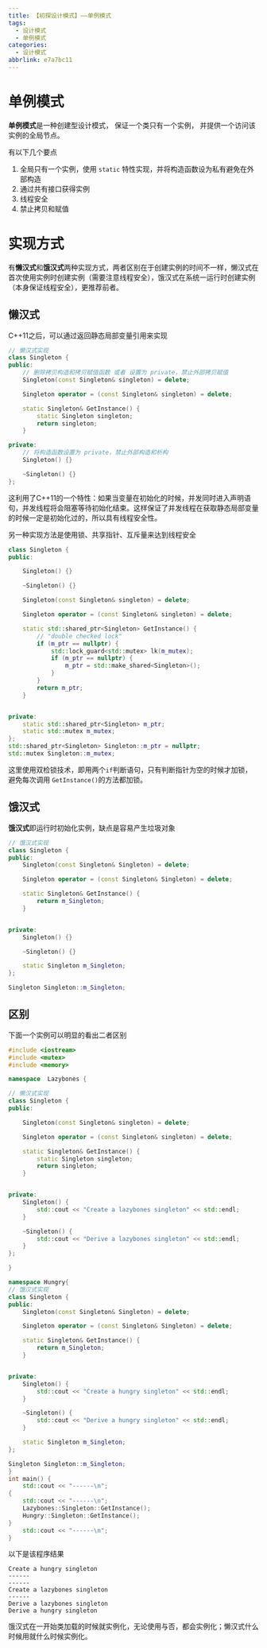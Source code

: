 ```yaml
---
title: 【初探设计模式】——单例模式
tags:
  - 设计模式
  - 单例模式
categories:
  - 设计模式
abbrlink: e7a7bc11
---
```


# 单例模式

**单例模式**是一种创建型设计模式， 保证一个类只有一个实例， 并提供一个访问该实例的全局节点。

有以下几个要点

1. 全局只有一个实例，使用 `static` 特性实现，并将构造函数设为私有避免在外部构造
2. 通过共有接口获得实例
3. 线程安全
4. 禁止拷贝和赋值

# 实现方式

有**懒汉式**和**饿汉式**两种实现方式，两者区别在于创建实例的时间不一样，懒汉式在首次使用实例时创建实例（需要注意线程安全），饿汉式在系统一运行时创建实例（本身保证线程安全），更推荐前者。

## 懒汉式

C++11之后，可以通过返回静态局部变量引用来实现

``` cpp
// 懒汉式实现
class Singleton {
public:
    // 删除拷贝构造和拷贝赋值函数 或者 设置为 private，禁止外部拷贝赋值
    Singleton(const Singleton& singleton) = delete;

    Singleton operator = (const Singleton& singleton) = delete;

    static Singleton& GetInstance() {
        static Singleton singleton;
        return singleton;
    }

private:
    // 将构造函数设置为 private，禁止外部构造和析构
    Singleton() {}

    ~Singleton() {}
};
```

这利用了C++11的一个特性：如果当变量在初始化的时候，并发同时进入声明语句，并发线程将会阻塞等待初始化结束。这样保证了并发线程在获取静态局部变量的时候一定是初始化过的，所以具有线程安全性。

另一种实现方法是使用锁、共享指针、互斥量来达到线程安全

``` cpp
class Singleton {
public:

    Singleton() {}

    ~Singleton() {}

    Singleton(const Singleton& singleton) = delete;

    Singleton operator = (const Singleton& singleton) = delete;

    static std::shared_ptr<Singleton> GetInstance() {
        // "double checked lock"
        if (m_ptr == nullptr) {
            std::lock_guard<std::mutex> lk(m_mutex);
            if (m_ptr == nullptr) {
                m_ptr = std::make_shared<Singleton>();
            }
        }
        return m_ptr;
    }


private:
    static std::shared_ptr<Singleton> m_ptr;
    static std::mutex m_mutex;
};
std::shared_ptr<Singleton> Singleton::m_ptr = nullptr;
std::mutex Singleton::m_mutex;
```

这里使用双检锁技术，即用两个`if`判断语句，只有判断指针为空的时候才加锁，避免每次调用 `GetInstance()`的方法都加锁。

## 饿汉式

**饿汉式**即运行时初始化实例，缺点是容易产生垃圾对象

``` cpp
// 饿汉式实现
class Singleton {
public:
    Singleton(const Singleton& Singleton) = delete;

    Singleton operator = (const Singleton& Singleton) = delete;

    static Singleton& GetInstance() {
        return m_Singleton;
    }


private:
    Singleton() {}

    ~Singleton() {}

    static Singleton m_Singleton;
};

Singleton Singleton::m_Singleton;
```
## 区别

下面一个实例可以明显的看出二者区别

``` cpp
#include <iostream>
#include <mutex>
#include <memory>

namespace  Lazybones {

// 懒汉式实现
class Singleton {
public:

    Singleton(const Singleton& singleton) = delete;

    Singleton operator = (const Singleton& singleton) = delete;

    static Singleton& GetInstance() {
        static Singleton singleton;
        return singleton;
    }


private:
    Singleton() {
        std::cout << "Create a lazybones singleton" << std::endl;
    }

    ~Singleton() {
        std::cout << "Derive a lazybones singleton" << std::endl;
    }
};

}

namespace Hungry{
// 饿汉式实现
class Singleton {
public:
    Singleton(const Singleton& Singleton) = delete;

    Singleton operator = (const Singleton& Singleton) = delete;

    static Singleton& GetInstance() {
        return m_Singleton;
    }


private:
    Singleton() {
        std::cout << "Create a hungry singleton" << std::endl;
    }

    ~Singleton() {
        std::cout << "Derive a hungry singleton" << std::endl;
    }

    static Singleton m_Singleton;
};

Singleton Singleton::m_Singleton;
}
int main() {
    std::cout << "------\n";
{
    std::cout << "------\n";
    Lazybones::Singleton::GetInstance();
    Hungry::Singleton::GetInstance();
}
    std::cout << "------\n";
}
```
以下是该程序结果

```
Create a hungry singleton
------
------
Create a lazybones singleton
------
Derive a lazybones singleton
Derive a hungry singleton
```

饿汉式在一开始类加载的时候就实例化，无论使用与否，都会实例化；懒汉式什么时候用就什么时候实例化。